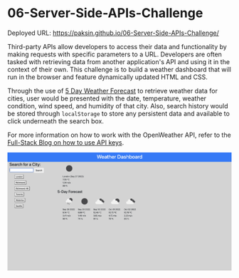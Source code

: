 # 06-Server-Side-APIs-Challenge

Deployed URL: https://paksin.github.io/06-Server-Side-APIs-Challenge/

Third-party APIs allow developers to access their data and functionality by making requests with specific parameters to a URL. Developers are often tasked with retrieving data from another application's API and using it in the context of their own. This challenge is to build a weather dashboard that will run in the browser and feature dynamically updated HTML and CSS.

Through the use of [5 Day Weather Forecast](https://openweathermap.org/forecast5) to retrieve weather data for cities, user would be presented with the date, temperature, weather condition, wind speed, and humidity of that city. Also, search history would be stored through `localStorage` to store any persistent data and available to click underneath the search box.

For more information on how to work with the OpenWeather API, refer to the [Full-Stack Blog on how to use API keys](https://coding-boot-camp.github.io/full-stack/apis/how-to-use-api-keys).

![The weather app includes a search option, a list of cities, and a five-day forecast and current weather conditions for Atlanta.](./assets/screenshot.png)